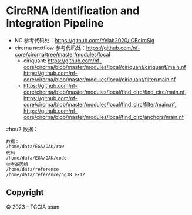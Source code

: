# CircRNA Identification and Integration Pipeline

- NC 参考代码处：https://github.com/Yelab2020/ICBcircSig
- circrna nextflow 参考代码处：https://github.com/nf-core/circrna/tree/master/modules/local
    - ciriquant: https://github.com/nf-core/circrna/blob/master/modules/local/ciriquant/ciriquant/main.nf https://github.com/nf-core/circrna/blob/master/modules/local/ciriquant/filter/main.nf
    - https://github.com/nf-core/circrna/blob/master/modules/local/find_circ/find_circ/main.nf, https://github.com/nf-core/circrna/blob/master/modules/local/find_circ/filter/main.nf, https://github.com/nf-core/circrna/blob/master/modules/local/find_circ/anchors/main.nf

zhou2 数据：

```
数据：
/home/data/EGA/OAK/raw
代码
/home/data/EGA/OAK/code
参考基因组
/home/data/reference
/home/data/reference/hg38_ek12
```


## Copyright

&copy; 2023 - TCCIA team